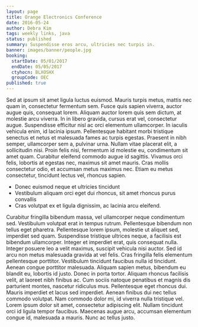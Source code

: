 ```yaml
---
layout: page
title: Orange Electronics Conference
date: 2016-05-24
author: Debra Kim
tags: weekly links, java
status: published
summary: Suspendisse eros arcu, ultricies nec turpis in.
banner: images/banner/people.jpg
booking:
  startDate: 05/01/2017
  endDate: 05/05/2017
  ctyhocn: BLXOSHX
  groupCode: OEC
published: true
---
```

Sed at ipsum sit amet ligula luctus euismod. Mauris turpis metus, mattis nec quam in, consectetur fermentum sem. Fusce quis sapien viverra, auctor augue quis, consequat lorem. Aliquam auctor lorem quis sem dictum, at molestie arcu viverra. In in libero gravida, cursus erat vel, consectetur augue. Suspendisse efficitur nisl ac orci elementum ullamcorper. In iaculis vehicula enim, id lacinia ipsum. Pellentesque habitant morbi tristique senectus et netus et malesuada fames ac turpis egestas. Praesent in nibh semper, ullamcorper sem a, pulvinar urna. Nullam vitae placerat elit, a sollicitudin nisi. Proin felis nisi, fermentum id molestie eu, condimentum sit amet quam. Curabitur eleifend commodo augue id sagittis. Vivamus orci felis, lobortis at egestas nec, maximus sit amet mauris. Cras mollis consectetur odio, et accumsan metus maximus nec. Etiam eu metus consectetur, tincidunt lectus vel, rhoncus sapien.

* Donec euismod neque et ultricies tincidunt
* Vestibulum aliquam orci eget dui rhoncus, sit amet rhoncus purus convallis
* Cras volutpat ex et ligula dignissim, ac lacinia arcu eleifend.

Curabitur fringilla bibendum massa, vel ullamcorper neque condimentum sed. Vestibulum volutpat erat in tempus rutrum. Pellentesque bibendum non tellus eget pharetra. Pellentesque lorem ipsum, molestie ut aliquet sed, imperdiet sed quam. Suspendisse tristique ultrices neque, a facilisis est bibendum ullamcorper. Integer et imperdiet erat, quis consequat nulla. Integer posuere leo a velit maximus, suscipit vehicula nisi auctor.
Sed id arcu non metus malesuada gravida at vel felis. Cras fringilla felis elementum pellentesque porttitor. Vestibulum tincidunt faucibus nulla id tincidunt. Aenean congue porttitor malesuada. Aliquam sapien metus, bibendum eu blandit eu, lobortis id justo. Donec in porta tortor. Aliquam rhoncus facilisis velit, at laoreet nibh finibus ac. Cum sociis natoque penatibus et magnis dis parturient montes, nascetur ridiculus mus. Pellentesque eget rhoncus dui. Mauris imperdiet et lacus sed imperdiet. Aenean finibus dui nec tellus commodo volutpat. Nam commodo dolor mi, id viverra nulla tristique vel. Lorem ipsum dolor sit amet, consectetur adipiscing elit. Nullam tincidunt orci id ligula tempor faucibus. Maecenas augue arcu, accumsan elementum congue id, malesuada a mauris. Nunc ac tellus justo.
